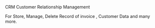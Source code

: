 CRM 
Customer Relationship Management

For Store, Manage, Delete Record of invoice , Customer Data and many more.